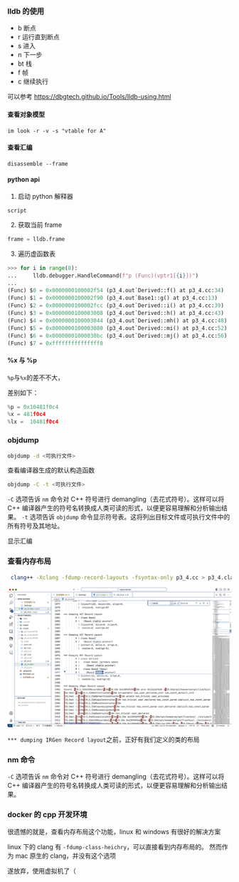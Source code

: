 ### lldb 的使用

- b 断点
- r 运行直到断点
- s 进入
- n 下一步
- bt 栈
- f 帧
- c 继续执行

可以参考 https://dbgtech.github.io/Tools/lldb-using.html

#### 查看对象模型

```lldb
im look -r -v -s "vtable for A"
```

#### 查看汇编

```lldb
disassemble --frame
```

#### python api

1. 启动 python 解释器

```lldb
script
```

2. 获取当前 frame

```py
frame = lldb.frame
```

3. 遍历虚函数表

```py
>>> for i in range(8):
...     lldb.debugger.HandleCommand(f"p (Func)(vptr1[{i}])")
...
(Func) $0 = 0x0000000100002f54 (p3_4.out`Derived::f() at p3_4.cc:34)
(Func) $1 = 0x0000000100002f90 (p3_4.out`Base1::g() at p3_4.cc:13)
(Func) $2 = 0x0000000100002fcc (p3_4.out`Derived::i() at p3_4.cc:39)
(Func) $3 = 0x0000000100003008 (p3_4.out`Derived::h() at p3_4.cc:43)
(Func) $4 = 0x0000000100003044 (p3_4.out`Derived::mh() at p3_4.cc:48)
(Func) $5 = 0x0000000100003080 (p3_4.out`Derived::mi() at p3_4.cc:52)
(Func) $6 = 0x00000001000030bc (p3_4.out`Derived::mj() at p3_4.cc:56)
(Func) $7 = 0xfffffffffffffff8
```

#### %x 与 %p

`%p`与`%x`的差不不大，

差别如下：

```cpp
%p = 0x10481f0c4
%x = 481f0c4
%lx =  10481f0c4
```

### objdump

```sh
objdump -d <可执行文件>
```

查看编译器生成的默认构造函数

```sh
objdump -C -t <可执行文件>
```

`-C` 选项告诉 `nm` 命令对 C++ 符号进行 demangling（去花式符号）。这样可以将 C++ 编译器产生的符号名转换成人类可读的形式，以便更容易理解和分析输出结果。
`-t` 选项告诉 `objdump` 命令显示符号表。这将列出目标文件或可执行文件中的所有符号及其地址。

显示汇编

### 查看内存布局

```sh
 clang++ -Xclang -fdump-record-layouts -fsyntax-only p3_4.cc > p3_4.class
```

![class](./class.png)

`*** dumping IRGen Record layout`之前，正好有我们定义的类的布局

### nm 命令

`-C` 选项告诉 `nm` 命令对 C++ 符号进行 demangling（去花式符号）。这样可以将 C++ 编译器产生的符号名转换成人类可读的形式，以便更容易理解和分析输出结果。

### docker 的 cpp 开发环境

很遗憾的就是，查看内存布局这个功能，linux 和 windows 有很好的解决方案

linux 下的 clang 有 `-fdump-class-heichry`，可以直接看到内存布局的。
然而作为 mac 原生的 clang，并没有这个选项

遂放弃，使用虚拟机了（
